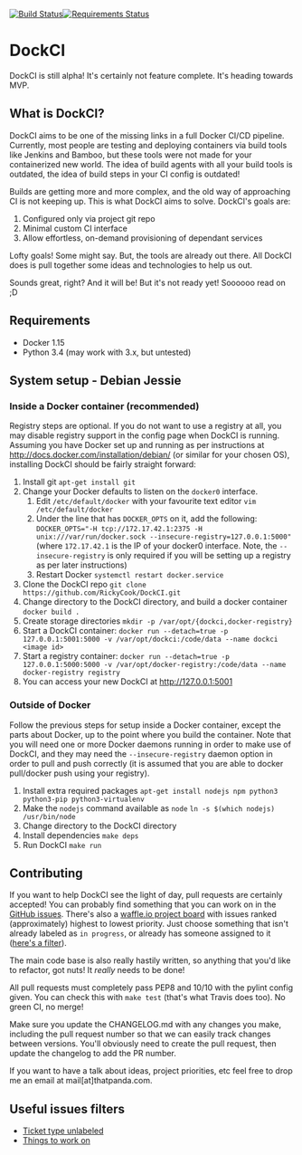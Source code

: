 [![Build Status](https://travis-ci.org/RickyCook/DockCI.svg)](https://travis-ci.org/RickyCook/DockCI)[![Requirements Status](https://requires.io/github/RickyCook/DockCI/requirements.svg?branch=master)](https://requires.io/github/RickyCook/DockCI/requirements/?branch=master)

# DockCI
DockCI is still alpha! It's certainly not feature complete.  It's heading towards MVP.

## What is DockCI?
DockCI aims to be one of the missing links in a full Docker CI/CD pipeline.
Currently, most people are testing and deploying containers via build tools
like Jenkins and Bamboo, but these tools were not made for your containerized
new world. The idea of build agents with all your build tools is outdated, the
idea of build steps in your CI config is outdated!

Builds are getting more and more complex, and the old way of approaching CI is
not keeping up. This is what DockCI aims to solve. DockCI's goals are:

1. Configured only via project git repo
1. Minimal custom CI interface
1. Allow effortless, on-demand provisioning of dependant services

Lofty goals! Some might say. But, the tools are already out there. All DockCI
does is pull together some ideas and technologies to help us out.

Sounds great, right? And it will be! But it's not ready yet! Soooooo read on ;D

## Requirements
 - Docker 1.15
 - Python 3.4 (may work with 3.x, but untested)

## System setup - Debian Jessie

### Inside a Docker container (recommended)

Registry steps are optional. If you do not want to use a registry at all, you
may disable registry support in the config page when DockCI is running.
Assuming you have Docker set up and running as per instructions at
http://docs.docker.com/installation/debian/ (or similar for your chosen OS),
installing DockCI should be fairly straight forward:

1. Install git `apt-get install git`
1. Change your Docker defaults to listen on the `docker0` interface.
   1. Edit `/etc/default/docker` with your favourite text editor
      `vim /etc/default/docker`
   1. Under the line that has `DOCKER_OPTS` on it, add the following:
      `DOCKER_OPTS="-H tcp://172.17.42.1:2375 -H unix:///var/run/docker.sock --insecure-registry=127.0.0.1:5000"`
      (where `172.17.42.1` is the IP of your docker0 interface. Note, the
      `--insecure-registry` is only required if you will be setting up a
      registry as per later instructions)
   1. Restart Docker `systemctl restart docker.service`
1. Clone the DockCI repo `git clone https://github.com/RickyCook/DockCI.git`
1. Change directory to the DockCI directory, and build a docker container
   `docker build .`
1. Create storage directories `mkdir -p /var/opt/{dockci,docker-registry}`
1. Start a DockCI container: `docker run --detach=true -p 127.0.0.1:5001:5000 -v /var/opt/dockci:/code/data --name dockci <image id>`
1. Start a registry container: `docker run --detach=true -p 127.0.0.1:5000:5000 -v /var/opt/docker-registry:/code/data --name docker-registry registry`
1. You can access your new DockCI at http://127.0.0.1:5001

### Outside of Docker

Follow the previous steps for setup inside a Docker container, except the parts
about Docker, up to the point where you build the container. Note that you will
need one or more Docker daemons running in order to make use of DockCI, and
they may need the `--insecure-registry` daemon option in order to pull and push
correctly (it is assumed that you are able to docker pull/docker push using
your registry).

1. Install extra required packages `apt-get install nodejs npm python3 python3-pip python3-virtualenv`
1. Make the `nodejs` command available as `node` `ln -s $(which nodejs) /usr/bin/node`
1. Change directory to the DockCI directory
1. Install dependencies `make deps`
1. Run DockCI `make run`

## Contributing
If you want to help DockCI see the light of day, pull requests are certainly
accepted! You can probably find something that you can work on in the
[GitHub issues](https://github.com/RickyCook/DockCI/issues). There's also a
[waffle.io project board](https://waffle.io/rickycook/dockci) with issues
ranked (approximately) highest to lowest priority. Just choose something that
isn't already labeled as `in progress`, or already has someone assigned to it
([here's a filter](https://github.com/RickyCook/DockCI/issues?q=is%3Aopen+is%3Aissue+no%3Aassignee+-label%3A%22in+progress%22+)).

The main code base is also really hastily written, so anything that you'd like
to refactor, got nuts! It _really_ needs to be done!

All pull requests must completely pass PEP8 and 10/10 with the pylint config
given. You can check this with `make test` (that's what Travis does too). No
green CI, no merge!

Make sure you update the CHANGELOG.md with any changes you make, including the
pull request number so that we can easily track changes between versions.
You'll obviously need to create the pull request, then update the changelog to
add the PR number.

If you want to have a talk about ideas, project priorities, etc feel free to
drop me an email at mail[at]thatpanda.com.

## Useful issues filters
- [Ticket type unlabeled](https://github.com/RickyCook/DockCI/issues?q=is%3Aissue+is%3Aopen+-label%3Abug+-label%3Aenhancement+-label%3Atask)
- [Things to work on](https://github.com/RickyCook/DockCI/issues?q=is%3Aopen+is%3Aissue+no%3Aassignee+-label%3A%22in+progress%22+)
